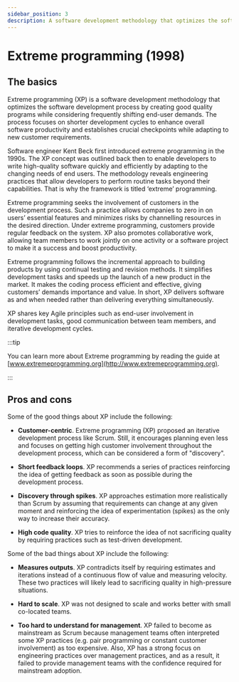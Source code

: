 ```yaml
---
sidebar_position: 3
description: A software development methodology that optimizes the software development process by creating good quality programs while considering constantly shifting end-user demands.
---
```


# Extreme programming (1998)

## The basics

Extreme programming (XP) is a software development methodology that optimizes the software development process by creating good quality programs while considering frequently shifting end-user demands. The process focuses on shorter development cycles to enhance overall software productivity and establishes crucial checkpoints while adapting to new customer requirements.

Software engineer Kent Beck first introduced extreme programming in the 1990s. The XP concept was outlined back then to enable developers to write high-quality software quickly and efficiently by adapting to the changing needs of end users. The methodology reveals engineering practices that allow developers to perform routine tasks beyond their capabilities. That is why the framework is titled ‘extreme’ programming.

Extreme programming seeks the involvement of customers in the development process. Such a practice allows companies to zero in on users’ essential features and minimizes risks by channelling resources in the desired direction. Under extreme programming, customers provide regular feedback on the system. XP also promotes collaborative work, allowing team members to work jointly on one activity or a software project to make it a success and boost productivity.

Extreme programming follows the incremental approach to building products by using continual testing and revision methods. It simplifies development tasks and speeds up the launch of a new product in the market. It makes the coding process efficient and effective, giving customers’ demands importance and value. In short, XP delivers software as and when needed rather than delivering everything simultaneously.

XP shares key Agile principles such as end-user involvement in development tasks, good communication between team members, and iterative development cycles.

:::tip

You can learn more about Extreme programming by reading the guide at [www.extremeprogramming.org](http://www.extremeprogramming.org).

:::

## Pros and cons

Some of the good things about XP include the following:

- **Customer-centric**. Extreme programming (XP) proposed an iterative development process like Scrum. Still, it encourages planning even less and focuses on getting high customer involvement throughout the development process, which can be considered a form of "discovery". 

- **Short feedback loops**. XP recommends a series of practices reinforcing the idea of getting feedback as soon as possible during the development process.

- **Discovery through spikes**. XP approaches estimation more realistically than Scrum by assuming that requirements can change at any given moment and reinforcing the idea of experimentation (spikes) as the only way to increase their accuracy.

- **High code quality**. XP tries to reinforce the idea of not sacrificing quality by requiring practices such as test-driven development. 

Some of the bad things about XP include the following:

- **Measures outputs**. XP contradicts itself by requiring estimates and iterations instead of a continuous flow of value and measuring velocity. These two practices will likely lead to sacrificing quality in high-pressure situations.  

- **Hard to scale**. XP was not designed to scale and works better with small co-located teams.

- **Too hard to understand for management**. XP failed to become as mainstream as Scrum because management teams often interpreted some XP practices (e.g. pair programming or constant customer involvement) as too expensive. Also, XP has a strong focus on engineering practices over management practices, and as a result, it failed to provide management teams with the confidence required for mainstream adoption.
